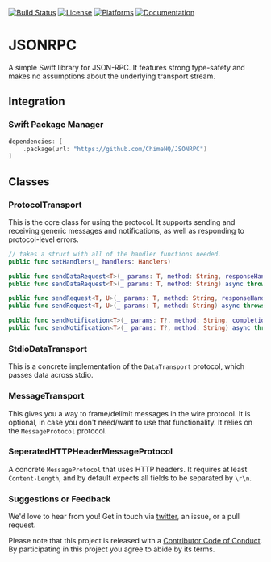 [![Build Status][build status badge]][build status]
[![License][license badge]][license]
[![Platforms][platforms badge]][platforms]
[![Documentation][documentation badge]][documentation]

# JSONRPC
A simple Swift library for JSON-RPC. It features strong type-safety and makes no assumptions about the underlying transport stream.

## Integration

### Swift Package Manager

```swift
dependencies: [
    .package(url: "https://github.com/ChimeHQ/JSONRPC")
]
```

## Classes

### ProtocolTransport

This is the core class for using the protocol. It supports sending and receiving generic messages and notifications, as well as responding to protocol-level errors.

```swift
// takes a struct with all of the handler functions needed.
public func setHandlers(_ handlers: Handlers)

public func sendDataRequest<T>(_ params: T, method: String, responseHandler: @escaping (DataResult) -> Void) where T: Encodable
public func sendDataRequest<T>(_ params: T, method: String) async throws -> (AnyJSONRPCResponse, Data) where T: Encodable

public func sendRequest<T, U>(_ params: T, method: String, responseHandler: @escaping (ResponseResult<U>) -> Void) where T: Encodable, U: Decodable
public func sendRequest<T, U>(_ params: T, method: String) async throws -> JSONRPCResponse<U> where T: Encodable, U: Decodable

public func sendNotification<T>(_ params: T?, method: String, completionHandler: @escaping (Error?) -> Void = {_ in }) where T: Encodable
public func sendNotification<T>(_ params: T?, method: String) async throws where T: Encodable
```

### StdioDataTransport

This is a concrete implementation of the `DataTransport` protocol, which passes data across stdio. 

### MessageTransport

This gives you a way to frame/delimit messages in the wire protocol. It is optional, in case you don't need/want to use that functionality. It relies on the `MessageProtocol` protocol.

### SeperatedHTTPHeaderMessageProtocol

A concrete `MessageProtocol` that uses HTTP headers. It requires at least `Content-Length`, and by default expects all fields to be separated by `\r\n`.

### Suggestions or Feedback

We'd love to hear from you! Get in touch via [twitter](https://twitter.com/chimehq), an issue, or a pull request.

Please note that this project is released with a [Contributor Code of Conduct](CODE_OF_CONDUCT.md). By participating in this project you agree to abide by its terms.

[build status]: https://github.com/ChimeHQ/JSONRPC/actions
[build status badge]: https://github.com/ChimeHQ/JSONRPC/workflows/CI/badge.svg
[license]: https://opensource.org/licenses/BSD-3-Clause
[license badge]: https://img.shields.io/github/license/ChimeHQ/JSONRPC
[platforms]: https://swiftpackageindex.com/ChimeHQ/JSONRPC
[platforms badge]: https://img.shields.io/endpoint?url=https%3A%2F%2Fswiftpackageindex.com%2Fapi%2Fpackages%2FChimeHQ%2FJSONRPC%2Fbadge%3Ftype%3Dplatforms
[documentation]: https://swiftpackageindex.com/ChimeHQ/JSONRPC/main/documentation
[documentation badge]: https://img.shields.io/badge/Documentation-DocC-blue

